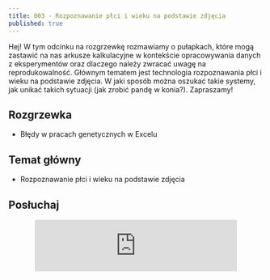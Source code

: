 ```yaml
---
title: 003 - Rozpoznawanie płci i wieku na podstawie zdjęcia
published: true
---
```


Hej! W tym odcinku na rozgrzewkę rozmawiamy o pułapkach, które mogą zastawić na nas arkusze kalkulacyjne w kontekście opracowywania danych z eksperymentów oraz dlaczego należy zwracać uwagę na reprodukowalność. Głównym tematem jest technologia rozpoznawania płci i wieku na podstawie zdjęcia. W jaki sposób można oszukać takie systemy, jak unikać takich sytuacji (jak zrobić pandę w konia?). Zapraszamy!

<!--end_excerpt-->

## [](#header-2)Rozgrzewka

*   Błędy w pracach genetycznych w Excelu


## [](#header-2)Temat główny

*   Rozpoznawanie płci i wieku na podstawie zdjęcia


## [](#header-2)Posłuchaj

<p align="center">
<iframe src="https://anchor.fm/damian-melniczuk/embed/episodes/Rozpoznawanie-pci-i-wieku-na-podstawie-zdjcia-eb8m9v" height="102px" width="400px" frameborder="0" scrolling="no"></iframe>
</p>